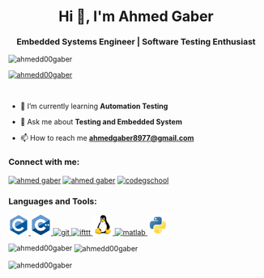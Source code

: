 <h1 align="center">Hi 👋, I'm Ahmed Gaber</h1>
<h3 align="center">Embedded Systems Engineer | Software Testing Enthusiast</h3>

<p align="left"> <img src="https://komarev.com/ghpvc/?username=ahmedd00gaber&label=Profile%20views&color=0e75b6&style=flat" alt="ahmedd00gaber" /> </p>

<p align="left"> <a href="https://github.com/ryo-ma/github-profile-trophy"><img src="https://github-profile-trophy.vercel.app/?username=ahmedd00gaber" alt="ahmedd00gaber" /></a> </p>

<p align="left"> <a href="https://twitter.com/" target="blank"><img src="https://img.shields.io/twitter/follow/?logo=twitter&style=for-the-badge" alt="" /></a> </p>

- 🌱 I’m currently learning **Automation Testing**

- 💬 Ask me about **Testing and Embedded System**

- 📫 How to reach me **ahmedgaber8977@gmail.com**

<h3 align="left">Connect with me:</h3>
<p align="left">
<a href="https://linkedin.com/in/ahmed gaber" target="blank"><img align="center" src="https://raw.githubusercontent.com/rahuldkjain/github-profile-readme-generator/master/src/images/icons/Social/linked-in-alt.svg" alt="ahmed gaber" height="30" width="40" /></a>
<a href="https://fb.com/ahmed gaber" target="blank"><img align="center" src="https://raw.githubusercontent.com/rahuldkjain/github-profile-readme-generator/master/src/images/icons/Social/facebook.svg" alt="ahmed gaber" height="30" width="40" /></a>
<a href="https://instagram.com/codegschool" target="blank"><img align="center" src="https://raw.githubusercontent.com/rahuldkjain/github-profile-readme-generator/master/src/images/icons/Social/instagram.svg" alt="codegschool" height="30" width="40" /></a>
</p>

<h3 align="left">Languages and Tools:</h3>
<p align="left"> <a href="https://www.cprogramming.com/" target="_blank" rel="noreferrer"> <img src="https://raw.githubusercontent.com/devicons/devicon/master/icons/c/c-original.svg" alt="c" width="40" height="40"/> </a> <a href="https://www.w3schools.com/cpp/" target="_blank" rel="noreferrer"> <img src="https://raw.githubusercontent.com/devicons/devicon/master/icons/cplusplus/cplusplus-original.svg" alt="cplusplus" width="40" height="40"/> </a> <a href="https://git-scm.com/" target="_blank" rel="noreferrer"> <img src="https://www.vectorlogo.zone/logos/git-scm/git-scm-icon.svg" alt="git" width="40" height="40"/> </a> <a href="https://ifttt.com/" target="_blank" rel="noreferrer"> <img src="https://www.vectorlogo.zone/logos/ifttt/ifttt-ar21.svg" alt="ifttt" width="40" height="40"/> </a> <a href="https://www.linux.org/" target="_blank" rel="noreferrer"> <img src="https://raw.githubusercontent.com/devicons/devicon/master/icons/linux/linux-original.svg" alt="linux" width="40" height="40"/> </a> <a href="https://www.mathworks.com/" target="_blank" rel="noreferrer"> <img src="https://upload.wikimedia.org/wikipedia/commons/2/21/Matlab_Logo.png" alt="matlab" width="40" height="40"/> </a> <a href="https://www.python.org" target="_blank" rel="noreferrer"> <img src="https://raw.githubusercontent.com/devicons/devicon/master/icons/python/python-original.svg" alt="python" width="40" height="40"/> </a> </p>

<p><img align="left" src="https://github-readme-stats.vercel.app/api/top-langs?username=ahmedd00gaber&show_icons=true&locale=en&layout=compact" alt="ahmedd00gaber" /></p>

<p>&nbsp;<img align="center" src="https://github-readme-stats.vercel.app/api?username=ahmedd00gaber&show_icons=true&locale=en" alt="ahmedd00gaber" /></p>

<p><img align="center" src="https://github-readme-streak-stats.herokuapp.com/?user=ahmedd00gaber&" alt="ahmedd00gaber" /></p>


